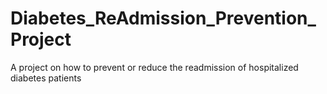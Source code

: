 # Diabetes_ReAdmission_Prevention_Project
A project on how to prevent or reduce  the readmission of hospitalized diabetes patients
